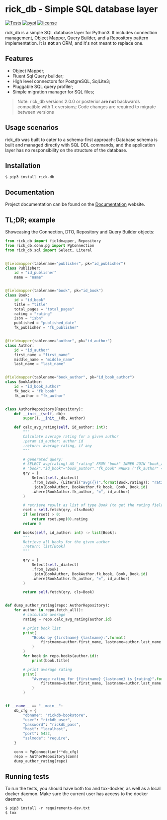 # rick_db - Simple SQL database layer


[![Tests](https://github.com/oddbit-project/rick_db/workflows/Tests/badge.svg?branch=master)](https://github.com/oddbit-project/rick_db/actions)
[![pypi](https://img.shields.io/pypi/v/rick_db.svg)](https://pypi.org/project/rick_db/)
[![license](https://img.shields.io/pypi/l/rick-db.svg)](https://git.oddbit.org/OddBit/rick_db/src/branch/master/LICENSE)

rick_db is a simple SQL database layer for Python3. It includes connection management, Object Mapper, Query Builder,
and a Repository pattern implementation. It is **not** an ORM, and it's not meant to replace one. 

## Features
- Object Mapper;
- Fluent Sql Query builder;
- High level connectors for PostgreSQL, SqlLite3;
- Pluggable SQL query profiler; 
- Simple migration manager for SQL files;

> Note: rick_db versions 2.0.0 or posterior **are not** backwards compatible with 1.x versions; Code changes are
> required to migrate between versions

## Usage scenarios

rick_db was built to cater to a schema-first approach: Database schema is built and managed directly with SQL DDL commands,
and the application layer has no responsibility on the structure of the database.


## Installation
```
$ pip3 install rick-db
```

## Documentation

Project documentation can be found on the [Documentation](https://oddbit-project.github.io/rick_db/) website.

## TL;DR; example

Showcasing the Connection, DTO, Repository and Query Builder objects: 

```python
from rick_db import fieldmapper, Repository
from rick_db.conn.pg import PgConnection
from rick_db.sql import Select, Literal


@fieldmapper(tablename="publisher", pk="id_publisher")
class Publisher:
    id = "id_publisher"
    name = "name"


@fieldmapper(tablename="book", pk="id_book")
class Book:
    id = "id_book"
    title = "title"
    total_pages = "total_pages"
    rating = "rating"
    isbn = "isbn"
    published = "published_date"
    fk_publisher = "fk_publisher"


@fieldmapper(tablename="author", pk="id_author")
class Author:
    id = "id_author"
    first_name = "first_name"
    middle_name = "middle_name"
    last_name = "last_name"


@fieldmapper(tablename="book_author", pk="id_book_author")
class BookAuthor:
    id = "id_book_author"
    fk_book = "fk_book"
    fk_author = "fk_author"


class AuthorRepository(Repository):
    def __init__(self, db):
        super().__init__(db, Author)

    def calc_avg_rating(self, id_author: int):
        """
        Calculate average rating for a given author
        :param id_author: author id
        :return: average rating, if any
        """

        # generated query:
        # SELECT avg(rating) AS "rating" FROM "book" INNER JOIN "book_author" ON
        # "book"."id_book"="book_author"."fk_book" WHERE ("fk_author" = %s)
        qry = (
            Select(self._dialect)
            .from_(Book, {Literal("avg({})".format(Book.rating)): "rating"})
            .join(BookAuthor, BookAuthor.fk_book, Book, Book.id)
            .where(BookAuthor.fk_author, "=", id_author)
        )

        # retrieve result as list of type Book (to get the rating field)
        rset = self.fetch(qry, cls=Book)
        if len(rset) > 0:
            return rset.pop(0).rating
        return 0

    def books(self, id_author: int) -> list[Book]:
        """
        Retrieve all books for the given author
        :return: list[Book]
        """

        qry = (
            Select(self._dialect)
            .from_(Book)
            .join(BookAuthor, BookAuthor.fk_book, Book, Book.id)
            .where(BookAuthor.fk_author, "=", id_author)
        )

        return self.fetch(qry, cls=Book)


def dump_author_rating(repo: AuthorRepository):
    for author in repo.fetch_all():
        # calculate average
        rating = repo.calc_avg_rating(author.id)

        # print book list
        print(
            "Books by {firstname} {lastname}:".format(
                firstname=author.first_name, lastname=author.last_name
            )
        )
        for book in repo.books(author.id):
            print(book.title)

        # print average rating
        print(
            "Average rating for {firstname} {lastname} is {rating}".format(
                firstname=author.first_name, lastname=author.last_name, rating=rating
            )
        )


if __name__ == "__main__":
    db_cfg = {
        "dbname": "rickdb-bookstore",
        "user": "rickdb_user",
        "password": "rickdb_pass",
        "host": "localhost",
        "port": 5432,
        "sslmode": "require",
    }

    conn = PgConnection(**db_cfg)
    repo = AuthorRepository(conn)
    dump_author_rating(repo)
```

## Running tests

To run the tests, you should have both tox and tox-docker, as well as a local docker daemon. Make sure the current user has
access to the docker daemon.
```python
$ pip3 install -r requirements-dev.txt
$ tox 
```
